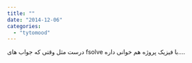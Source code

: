```yaml
---
title: ""
date: "2014-12-06"
categories: 
  - "tytomood"
---
```


درست مثل وقتی که جواب های fsolve با فیزیک پروژه هم خوانی داره....
